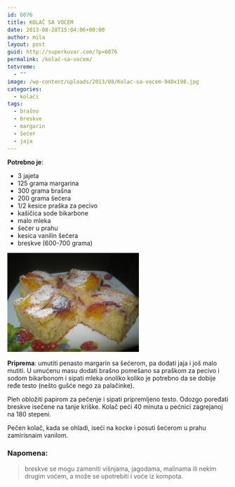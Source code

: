 ```yaml
---
id: 6076
title: KOLAČ SA VOĆEM
date: 2013-08-28T15:04:06+00:00
author: mila
layout: post
guid: http://superkuvar.com/?p=6076
permalink: /kolač-sa-voćem/
totvreme:
  - ""
image: /wp-content/uploads/2013/08/Kolac-sa-vocem-940x198.jpg
categories:
  - kolači
tags:
  - brašno
  - breskve
  - margarin
  - šećer
  - jaja
---
```

**Potrebno je**:

  * 3 jajeta
  * 125 grama margarina
  * 300 grama brašna
  * 200 grama šećera
  * 1/2 kesice praška za pecivo
  * kašičica sode bikarbone
  * malo mleka
  * šećer u prahu
  * kesica vanilin šećera
  * breskve (600-700 grama)

[<img class="alignnone size-medium wp-image-6077" src="/wp-content/uploads/2013/08/Kolac-sa-vocem-300x225.jpg" alt="Kolac sa vocem" width="300" height="225" />](/wp-content/uploads/2013/08/Kolac-sa-vocem.jpg)

**Priprema**: umutiti penasto margarin sa šećerom, pa dodati jaja i još malo mutiti. U umućenu masu dodati brašno pomešano sa praškom za pecivo i sodom bikarbonom i sipati mleka onoliko koliko je potrebno da se dobije ređe testo (nešto gušće nego za palačinke).

Pleh obložiti papirom za pečenje i sipati pripremljeno testo. Odozgo poređati breskve isečene na tanje kriške. Kolač peći 40 minuta u pećnici zagrejanoj na 180 stepeni.

Pečen kolač, kada se ohladi, iseći na kocke i posuti šećerom u prahu zamirisnaim vanilom.

### Napomena:
> breskve se mogu zameniti višnjama, jagodama, malinama ili nekim drugim voćem, a može se upotrebiti i voće iz kompota.

&nbsp;